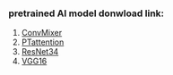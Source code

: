 ### pretrained AI model donwload link:

1. [ConvMixer](https://drive.google.com/file/d/1ObnXOz3Jiw0r8RYh0RsqJZkS0kpiGMU7/view?usp=share_link)
2. [PTattention](https://drive.google.com/file/d/1LQnas_7xMqckz4toXr3bUcdeOkHkQK6T/view?usp=share_link)
3. [ResNet34](https://drive.google.com/file/d/1yn5k0ATopZ_0bC6uBjBHGKaRUVbwkMU8/view?usp=share_link)
4. [VGG16](https://drive.google.com/file/d/1gmLjj1dZwU2T3VmmKpXdS98GIocNz5ko/view?usp=share_link)
